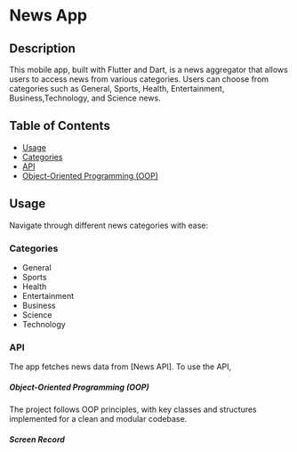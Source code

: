 # News App

## Description

This mobile app, built with Flutter and Dart, is a news aggregator that allows users to access news from various categories. Users can choose from categories such as General, Sports, Health, Entertainment, Business,Technology, and Science news. 

## Table of Contents


- [Usage](#usage)
- [Categories](#categories)
- [API](#api)
- [Object-Oriented Programming (OOP)](#object-oriented-programming-oop)

## Usage
Navigate through different news categories with ease:

### Categories
- General
- Sports
- Health
- Entertainment
- Business
- Science
- Technology

### API
The app fetches news data from [News API]. To use the API,
##### Object-Oriented Programming (OOP)
The project follows OOP principles, with key classes and structures implemented for a clean and modular codebase.

###### **Screen Record**
